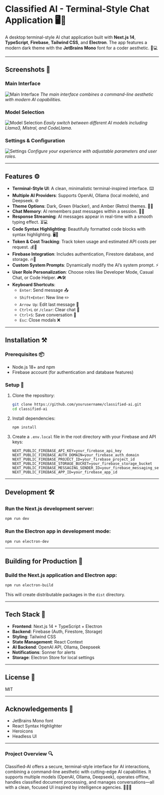 # Classified AI - Terminal-Style Chat Application 🖥️🤖

A desktop terminal-style AI chat application built with **Next.js 14**, **TypeScript**, **Firebase**, **Tailwind CSS**, and **Electron**. The app features a modern dark theme with the **JetBrains Mono** font for a coder aesthetic. 🌙💻

---

## Screenshots 📸

### Main Interface
![Main Interface](githubexamples/Interface.png)
*The main interface combines a command-line aesthetic with modern AI capabilities.*

### Model Selection
![Model Selection](githubexamples/Models.png)
*Easily switch between different AI models including Llama3, Mistral, and CodeLlama.*

### Settings & Configuration
![Settings](githubexamples/Settings.png)
*Configure your experience with adjustable parameters and user roles.*

---

## Features ⚙️

- **Terminal-Style UI**: A clean, minimalistic terminal-inspired interface. ⌨️
- **Multiple AI Providers**: Supports OpenAI, Ollama (local models), and Deepseek. 🌐
- **Theme Options**: Dark, Green (Hacker), and Amber (Retro) themes. 🌚💾
- **Chat Memory**: AI remembers past messages within a session. 🧠💬
- **Response Streaming**: AI messages appear in real-time with a smooth typing effect. ⏳💻
- **Code Syntax Highlighting**: Beautifully formatted code blocks with syntax highlighting. 🖥️📜
- **Token & Cost Tracking**: Track token usage and estimated API costs per request. 💰🔢
- **Firebase Integration**: Includes authentication, Firestore database, and storage. 🔥🔐
- **Custom System Prompts**: Dynamically modify the AI’s system prompt. ⚡
- **User Role Personalization**: Choose roles like Developer Mode, Casual Chat, or Code Helper. 🎮🛠️
- **Keyboard Shortcuts**:
  - `Enter`: Send message 📤
  - `Shift+Enter`: New line ✏️
  - `Arrow Up`: Edit last message 🔄
  - `Ctrl+L` or `/clear`: Clear chat 🧹
  - `Ctrl+S`: Save conversation 💾
  - `Esc`: Close modals ❌

---

## Installation ⚒️

### Prerequisites 📦

- Node.js 18+ and npm
- Firebase account (for authentication and database features)

### Setup 🏁

1. Clone the repository:
   ```bash
   git clone https://github.com/yourusername/classified-ai.git
   cd classified-ai
   ```

2. Install dependencies:
   ```bash
   npm install
   ```

3. Create a `.env.local` file in the root directory with your Firebase and API keys:
   ```
   NEXT_PUBLIC_FIREBASE_API_KEY=your_firebase_api_key
   NEXT_PUBLIC_FIREBASE_AUTH_DOMAIN=your_firebase_auth_domain
   NEXT_PUBLIC_FIREBASE_PROJECT_ID=your_firebase_project_id
   NEXT_PUBLIC_FIREBASE_STORAGE_BUCKET=your_firebase_storage_bucket
   NEXT_PUBLIC_FIREBASE_MESSAGING_SENDER_ID=your_firebase_messaging_sender_id
   NEXT_PUBLIC_FIREBASE_APP_ID=your_firebase_app_id
   ```

---

## Development 🛠️

### Run the Next.js development server:
```bash
npm run dev
```

### Run the Electron app in development mode:
```bash
npm run electron-dev
```

---

## Building for Production 🚀

### Build the Next.js application and Electron app:
```bash
npm run electron-build
```
This will create distributable packages in the `dist` directory.

---

## Tech Stack 🔧

- **Frontend**: Next.js 14 + TypeScript + Electron
- **Backend**: Firebase (Auth, Firestore, Storage)
- **Styling**: Tailwind CSS
- **State Management**: React Context
- **AI Backend**: OpenAI API, Ollama, Deepseek
- **Notifications**: Sonner for alerts
- **Storage**: Electron Store for local settings

---

## License 📜

MIT

---

## Acknowledgements 🙏

- JetBrains Mono font
- React Syntax Highlighter
- Heroicons
- Headless UI

---

### Project Overview 🔍

Classified-AI offers a secure, terminal-style interface for AI interactions, combining a command-line aesthetic with cutting-edge AI capabilities. It supports multiple models (OpenAI, Ollama, Deepseek), operates offline, handles classified document processing, and manages conversations—all with a clean, focused UI inspired by intelligence agencies. 🕵️‍♂️💡
